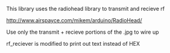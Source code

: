 This library uses the radiohead library to transmit and recieve rf

http://www.airspayce.com/mikem/arduino/RadioHead/

Use only the transmit + recieve portions of the .jpg to wire up

rf_reciever is modified to print out text instead of HEX 
